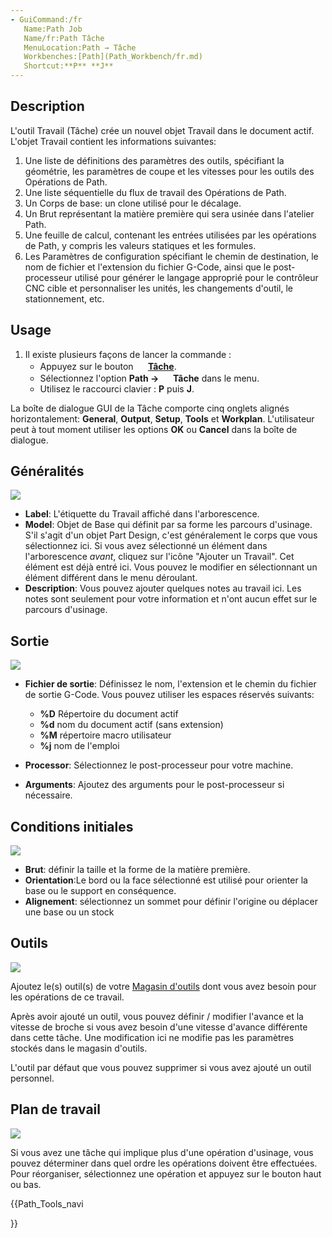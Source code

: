 ```yaml
---
- GuiCommand:/fr
   Name:Path Job
   Name/fr:Path Tâche
   MenuLocation:Path → Tâche
   Workbenches:[Path](Path_Workbench/fr.md)
   Shortcut:**P** **J**
---
```


## Description

L\'outil Travail (Tâche) crée un nouvel objet Travail dans le document actif. L\'objet Travail contient les informations suivantes:

1.  Une liste de définitions des paramètres des outils, spécifiant la géométrie, les paramètres de coupe et les vitesses pour les outils des Opérations de Path.
2.  Une liste séquentielle du flux de travail des Opérations de Path.
3.  Un Corps de base: un clone utilisé pour le décalage.
4.  Un Brut représentant la matière première qui sera usinée dans l\'atelier Path.
5.  Une feuille de calcul, contenant les entrées utilisées par les opérations de Path, y compris les valeurs statiques et les formules.
6.  Les Paramètres de configuration spécifiant le chemin de destination, le nom de fichier et l\'extension du fichier G-Code, ainsi que le post-processeur utilisé pour générer le langage approprié pour le contrôleur CNC cible et personnaliser les unités, les changements d\'outil, le stationnement, etc.

## Usage

1.  Il existe plusieurs façons de lancer la commande :
    -   Appuyez sur le bouton **<img src="images/Path_Job.svg" width=16px> [Tâche](Path_Job/fr.md)**.
    -   Sélectionnez l\'option **Path → <img src="images/Path_Job.svg" width=16px> Tâche** dans le menu.
    -   Utilisez le raccourci clavier : **P** puis **J**.

La boîte de dialogue GUI de la Tâche comporte cinq onglets alignés horizontalement: **General**, **Output**, **Setup**, **Tools** et **Workplan**. L\'utilisateur peut à tout moment utiliser les options **OK** ou **Cancel** dans la boîte de dialogue.

## Généralités

![](images/Job_1.jpg )

-   **Label**: L\'étiquette du Travail affiché dans l\'arborescence.
-   **Model**: Objet de Base qui définit par sa forme les parcours d\'usinage. S\'il s\'agit d\'un objet Part Design, c\'est généralement le corps que vous sélectionnez ici. Si vous avez sélectionné un élément dans l\'arborescence *avant*, cliquez sur l\'icône \"Ajouter un Travail\". Cet élément est déjà entré ici. Vous pouvez le modifier en sélectionnant un élément différent dans le menu déroulant.
-   **Description**: Vous pouvez ajouter quelques notes au travail ici. Les notes sont seulement pour votre information et n\'ont aucun effet sur le parcours d\'usinage.

## Sortie

![](images/Job_2.jpg )

-   **Fichier de sortie**: Définissez le nom, l\'extension et le chemin du fichier de sortie G-Code. Vous pouvez utiliser les espaces réservés suivants:
    -   **%D** Répertoire du document actif
    -   **%d** nom du document actif (sans extension)
    -   **%M** répertoire macro utilisateur
    -   **%j** nom de l\'emploi

-   **Processor**: Sélectionnez le post-processeur pour votre machine.
-   **Arguments**: Ajoutez des arguments pour le post-processeur si nécessaire.

## Conditions initiales 

![](images/Job_3.jpg )

-   **Brut**: définir la taille et la forme de la matière première.
-   **Orientation**:Le bord ou la face sélectionné est utilisé pour orienter la base ou le support en conséquence.
-   **Alignement**: sélectionnez un sommet pour définir l\'origine ou déplacer une base ou un stock

## Outils

![](images/Job_4.jpg )

Ajoutez le(s) outil(s) de votre [Magasin d\'outils](Path_ToolLibraryEdit/fr.md) dont vous avez besoin pour les opérations de ce travail.

Après avoir ajouté un outil, vous pouvez définir / modifier l\'avance et la vitesse de broche si vous avez besoin d\'une vitesse d\'avance différente dans cette tâche. Une modification ici ne modifie pas les paramètres stockés dans le magasin d\'outils.

L\'outil par défaut que vous pouvez supprimer si vous avez ajouté un outil personnel.

## Plan de travail 

![](images/Job_5.jpg )

Si vous avez une tâche qui implique plus d\'une opération d\'usinage, vous pouvez déterminer dans quel ordre les opérations doivent être effectuées. Pour réorganiser, sélectionnez une opération et appuyez sur le bouton haut ou bas.





{{Path_Tools_navi

}} 
